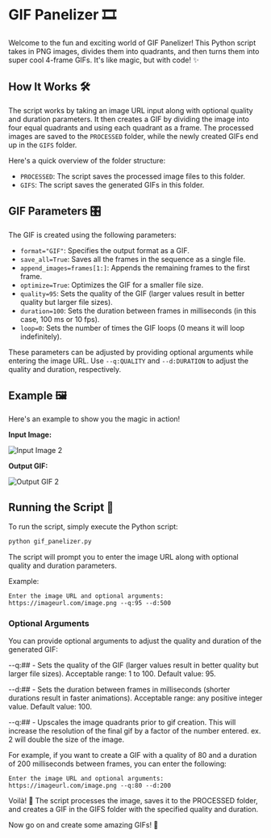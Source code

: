 # GIF Panelizer 🎞️

Welcome to the fun and exciting world of GIF Panelizer! This Python script takes in PNG images, divides them into quadrants, and then turns them into super cool 4-frame GIFs. It's like magic, but with code! ✨

## How It Works 🛠️

The script works by taking an image URL input along with optional quality and duration parameters. It then creates a GIF by dividing the image into four equal quadrants and using each quadrant as a frame. The processed images are saved to the `PROCESSED` folder, while the newly created GIFs end up in the `GIFS` folder.

Here's a quick overview of the folder structure:

- `PROCESSED`: The script saves the processed image files to this folder.
- `GIFS`: The script saves the generated GIFs in this folder.

## GIF Parameters 🎛️

The GIF is created using the following parameters:

- `format="GIF"`: Specifies the output format as a GIF.
- `save_all=True`: Saves all the frames in the sequence as a single file.
- `append_images=frames[1:]`: Appends the remaining frames to the first frame.
- `optimize=True`: Optimizes the GIF for a smaller file size.
- `quality=95`: Sets the quality of the GIF (larger values result in better quality but larger file sizes).
- `duration=100`: Sets the duration between frames in milliseconds (in this case, 100 ms or 10 fps).
- `loop=0`: Sets the number of times the GIF loops (0 means it will loop indefinitely).

These parameters can be adjusted by providing optional arguments while entering the image URL. Use `--q:QUALITY` and `--d:DURATION` to adjust the quality and duration, respectively.

## Example 🖼️

Here's an example to show you the magic in action!

**Input Image:**

![Input Image 2](https://awardable.s3.amazonaws.com/assets/2.png)

**Output GIF:**

![Output GIF 2](https://awardable.s3.amazonaws.com/assets/2.gif)

## Running the Script 🏃

To run the script, simply execute the Python script:

```bash
python gif_panelizer.py
```

The script will prompt you to enter the image URL along with optional quality and duration parameters.

Example:

```
Enter the image URL and optional arguments: https://imageurl.com/image.png --q:95 --d:500
```

### Optional Arguments
You can provide optional arguments to adjust the quality and duration of the generated GIF:

--q:## - Sets the quality of the GIF (larger values result in better quality but larger file sizes). Acceptable range: 1 to 100. Default value: 95.

--d:## - Sets the duration between frames in milliseconds (shorter durations result in faster animations). Acceptable range: any positive integer value. Default value: 100.

--q:## - Upscales the image quadrants prior to gif creation. This will increase the resolution of the final gif by a factor of the number entered. ex. 2 will double the size of the image.

For example, if you want to create a GIF with a quality of 80 and a duration of 200 milliseconds between frames, you can enter the following:

```
Enter the image URL and optional arguments: https://imageurl.com/image.png --q:80 --d:200
```

Voilà! 🎉 The script processes the image, saves it to the PROCESSED folder, and creates a GIF in the GIFS folder with the specified quality and duration.

Now go on and create some amazing GIFs! 🌟